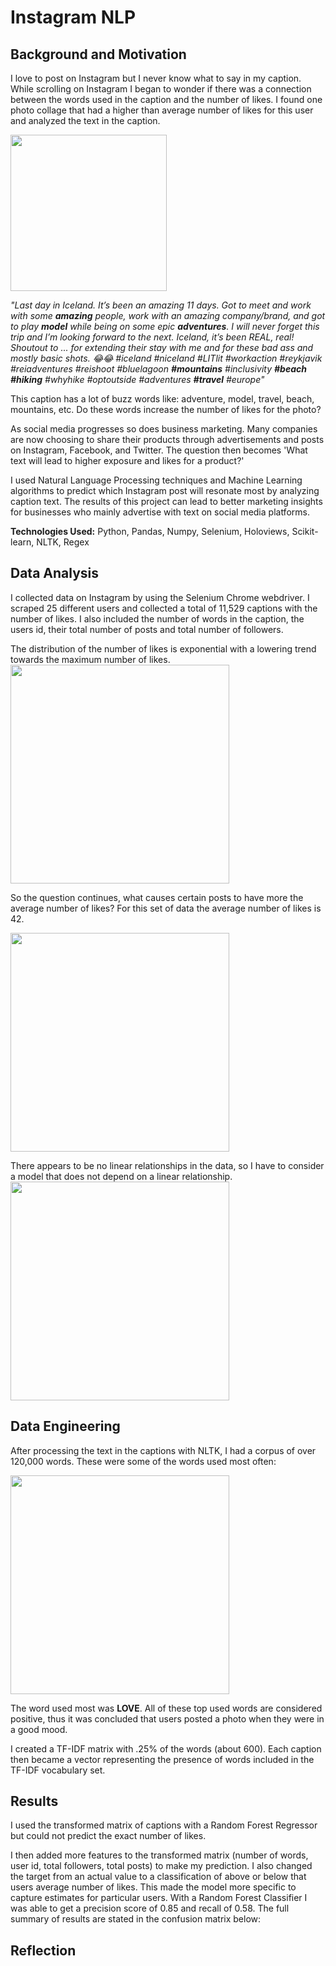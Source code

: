 # Instagram NLP

## Background and Motivation 
I love to post on Instagram but I never know what to say in my caption. While scrolling on Instagram I began to wonder if there was a connection between the words used in the caption and the number of likes. I found one photo collage that had a higher than average number of likes for this user and analyzed the text in the caption. 

<img src="https://github.com/K-Nesbitt/Instagram_NLP/blob/master/images/presentation%20images/rich1.png" width="250" height="250">

*"Last day in Iceland. It’s been an amazing 11 days. Got to meet and work with some **amazing** people, work with an amazing company/brand, and got to play **model** while being on some epic **adventures**. I will never forget this trip and I’m looking forward to the next. Iceland, it’s been REAL, real! Shoutout to ... for extending their stay with me and for these bad ass and mostly basic shots. 😂😂 
 #iceland #niceland #LITlit #workaction #reykjavik #reiadventures #reishoot #bluelagoon **#mountains** #inclusivity **#beach #hiking** #whyhike #optoutside #adventures **#travel** #europe"*
 
This caption has a lot of buzz words like: adventure, model, travel, beach, mountains, etc. Do these words increase the number of likes for the photo?

As social media progresses so does business marketing. Many companies are now choosing to share their products through advertisements and posts on Instagram, Facebook, and Twitter. The question then becomes 'What text will lead to higher exposure and likes for a product?'

I used Natural Language Processing techniques and Machine Learning algorithms to predict which Instagram post will resonate most by analyzing caption text. The results of this project can lead to better marketing insights for businesses who mainly advertise with text on social media platforms. 

**Technologies Used:** 
Python, Pandas, Numpy, Selenium, Holoviews, Scikit-learn, NLTK, Regex


## Data Analysis
I collected data on Instagram by using the Selenium Chrome webdriver. I scraped 25 different users and collected a total of 11,529 captions with the number of likes. I also included the number of words in the caption, the users id, their total number of posts and total number of followers. 

The distribution of the number of likes is exponential with a lowering trend towards the maximum number of likes.  
<img src="https://github.com/K-Nesbitt/Instagram_NLP/blob/master/images/distribution_of_likes.png" width="350" height="350">

So the question continues, what causes certain posts to have more the average number of likes? For this set of data the average number of likes is 42. 

<img src="https://github.com/K-Nesbitt/Instagram_NLP/blob/master/images/avg_likes_by_user.png" width="350" height="350">


There appears to be no linear relationships in the data, so I have to consider a model that does not depend on a linear relationship. 
<img src="https://github.com/K-Nesbitt/Instagram_NLP/blob/master/images/bokeh_words_likes.png" width="350" height="350">

## Data Engineering

After processing the text in the captions with NLTK, I had a corpus of over 120,000 words. These were some of the words used most often:

<img src="https://github.com/K-Nesbitt/Instagram_NLP/blob/master/images/word_freq.png" width="350" height="350">

The word used most was **LOVE**. All of these top used words are considered positive, thus it was concluded that users posted a photo when they were in a good mood. 

I created a TF-IDF matrix with .25% of the words (about 600). Each caption then became a vector representing the presence of words included in the TF-IDF vocabulary set. 

## Results
I used the transformed matrix of captions with a Random Forest Regressor but could not predict the exact number of likes. 

I then added more features to the transformed matrix (number of words, user id, total followers, total posts) to make my prediction. I also changed the target from an actual value to a classification of above or below that users average number of likes. This made the model more specific to capture estimates for particular users. With a Random Forest Classifier I was able to get a precision score of 0.85 and recall of 0.58. The full summary of results are stated in the confusion matrix below:



## Reflection

